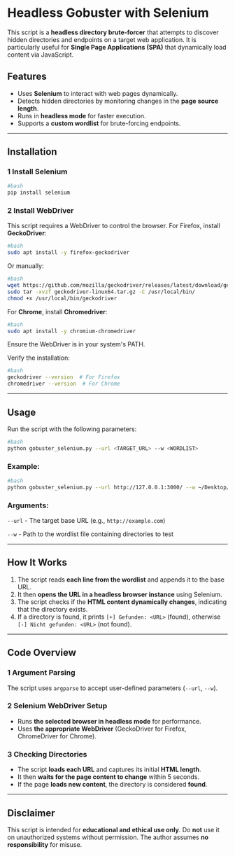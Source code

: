 # Headless Gobuster with Selenium

This script is a **headless directory brute-forcer** that attempts to discover hidden directories and endpoints on a target web application. It is particularly useful for **Single Page Applications (SPA)** that dynamically load content via JavaScript.

## Features

- Uses **Selenium** to interact with web pages dynamically.
- Detects hidden directories by monitoring changes in the **page source length**.
- Runs in **headless mode** for faster execution.
- Supports a **custom wordlist** for brute-forcing endpoints.

---

## **Installation**

### **1️ Install Selenium**

```bash
#bash
pip install selenium
```

### **2️ Install WebDriver**

This script requires a WebDriver to control the browser. For Firefox, install **GeckoDriver**:

```bash
#bash
sudo apt install -y firefox-geckodriver
```

Or manually:

```bash
#bash
wget https://github.com/mozilla/geckodriver/releases/latest/download/geckodriver-linux64.tar.gz
sudo tar -xvzf geckodriver-linux64.tar.gz -C /usr/local/bin/
chmod +x /usr/local/bin/geckodriver
```

For **Chrome**, install **Chromedriver**:

```bash
#bash
sudo apt install -y chromium-chromedriver
```

Ensure the WebDriver is in your system's PATH.

Verify the installation:

```bash
#bash
geckodriver --version  # For Firefox
chromedriver --version  # For Chrome
```

---

## **Usage**

Run the script with the following parameters:

```bash
#bash
python gobuster_selenium.py --url <TARGET_URL> --w <WORDLIST>
```

### **Example:**

```bash
#bash
python gobuster_selenium.py --url http://127.0.0.1:3000/ --w ~/Desktop/wordlist.txt
```

### **Arguments:**

`--url` - The target base URL (e.g., `http://example.com`)

`--w` - Path to the wordlist file containing directories to test

---

## **How It Works**

1. The script reads **each line from the wordlist** and appends it to the base URL.
2. It then **opens the URL in a headless browser instance** using Selenium.
3. The script checks if the **HTML content dynamically changes**, indicating that the directory exists.
4. If a directory is found, it prints `[+] Gefunden: <URL>` (found), otherwise `[-] Nicht gefunden: <URL>` (not found).

---

## **Code Overview**

### **1️ Argument Parsing**

The script uses `argparse` to accept user-defined parameters (`--url`, `--w`).

### **2️ Selenium WebDriver Setup**

- Runs **the selected browser in headless mode** for performance.
- Uses **the appropriate WebDriver** (GeckoDriver for Firefox, ChromeDriver for Chrome).

### **3️ Checking Directories**

- The script **loads each URL** and captures its initial **HTML length**.
- It then **waits for the page content to change** within 5 seconds.
- If the page **loads new content**, the directory is considered **found**.

---

## **Disclaimer**

This script is intended for **educational and ethical use only**. Do **not** use it on unauthorized systems without permission. The author assumes **no responsibility** for misuse.
